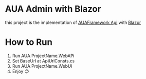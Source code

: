 # AUA Admin with Blazor
this project is the implementation of [AUAFramework Api](auaframework.com) with [Blazor](Blazor.net)

# How to Run
1. Run AUA.ProjectName.WebAPi
2. Set BaseUrl at ApiUrlConsts.cs
3. Run AUA.ProjectName.WebUi
4. Enjoy 😊
